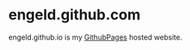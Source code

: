 engeld.github.com
=================

engeld.github.io is my [GithubPages](http://pages.github.com/) hosted website.
